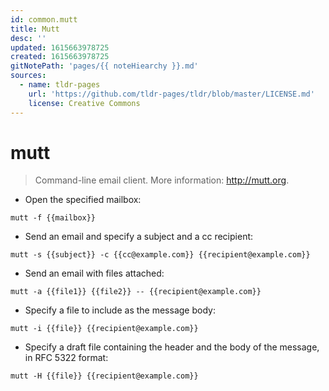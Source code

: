 ```yaml
---
id: common.mutt
title: Mutt
desc: ''
updated: 1615663978725
created: 1615663978725
gitNotePath: 'pages/{{ noteHiearchy }}.md'
sources:
  - name: tldr-pages
    url: 'https://github.com/tldr-pages/tldr/blob/master/LICENSE.md'
    license: Creative Commons
---
```

# mutt

> Command-line email client.
> More information: <http://mutt.org>.

- Open the specified mailbox:

`mutt -f {{mailbox}}`

- Send an email and specify a subject and a cc recipient:

`mutt -s {{subject}} -c {{cc@example.com}} {{recipient@example.com}}`

- Send an email with files attached:

`mutt -a {{file1}} {{file2}} -- {{recipient@example.com}}`

- Specify a file to include as the message body:

`mutt -i {{file}} {{recipient@example.com}}`

- Specify a draft file containing the header and the body of the message, in RFC 5322 format:

`mutt -H {{file}} {{recipient@example.com}}`

